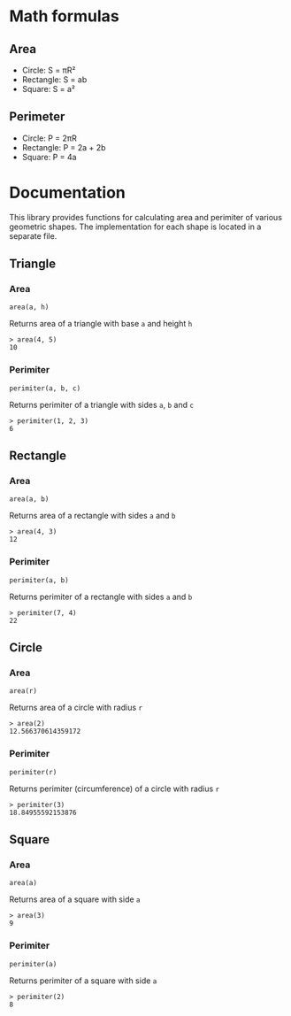 # Math formulas
## Area
- Circle: S = πR²
- Rectangle: S = ab
- Square: S = a²

## Perimeter
- Circle: P = 2πR
- Rectangle: P = 2a + 2b
- Square: P = 4a

# Documentation

This library provides functions for calculating area and perimiter of various geometric shapes. The implementation for each shape is located in a separate file.

## Triangle

### Area

`area(a, h)`

Returns area of a triangle with base `a` and height `h`

```
> area(4, 5)
10
```

### Perimiter

`perimiter(a, b, c)`

Returns perimiter of a triangle with sides `a`, `b` and `c`

```
> perimiter(1, 2, 3)
6
```

## Rectangle

### Area

`area(a, b)`

Returns area of a rectangle with sides `a` and `b`

```
> area(4, 3)
12
```

### Perimiter

`perimiter(a, b)`

Returns perimiter of a rectangle with sides `a` and `b`

```
> perimiter(7, 4)
22
```

## Circle

### Area

`area(r)`

Returns area of a circle with radius `r`

```
> area(2)
12.566370614359172
```

### Perimiter

`perimiter(r)`

Returns perimiter (circumference) of a circle with radius `r`

```
> perimiter(3)
18.84955592153876
```

## Square

### Area

`area(a)`

Returns area of a square with side `a`

```
> area(3)
9
```

### Perimiter

`perimiter(a)`

Returns perimiter of a square with side `a`

```
> perimiter(2)
8
```
